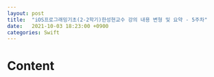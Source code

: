 ```yaml
---
layout: post
title:  "iOS프로그래밍기초(2-2학기)한성현교수 강의 내용 변형 및 요약 - 5주차"
date:   2021-10-03 18:23:00 +0900
categories: Swift
---
```


# Content